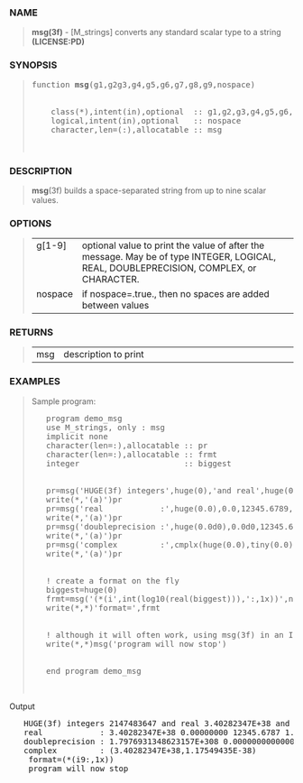 <?
<body>
  <a name="top"></a>
  <div id="Container">
    <div id="Content">
      <div class="c104">
      </div><a name="0"></a>
      <h3><a name="0">NAME</a></h3>
      <blockquote>
        <b>msg(3f)</b> - [M_strings] converts any standard scalar type to a string <b>(LICENSE:PD)</b>
      </blockquote><a name="contents"></a>
      <h3><a name="8">SYNOPSIS</a></h3>
      <blockquote>
        <pre>
function <b>msg</b>(g1,g2g3,g4,g5,g6,g7,g8,g9,nospace)
<br />
    class(*),intent(in),optional  :: g1,g2,g3,g4,g5,g6,g7,g8,g9
    logical,intent(in),optional   :: nospace
    character,len=(:),allocatable :: msg
<br />
</pre>
      </blockquote><a name="2"></a>
      <h3><a name="2">DESCRIPTION</a></h3>
      <blockquote>
        <b>msg</b>(3f) builds a space-separated string from up to nine scalar values.
      </blockquote><a name="3"></a>
      <h3><a name="3">OPTIONS</a></h3>
      <blockquote>
        <table cellpadding="3">
          <tr valign="top">
            <td class="c105" width="6%" nowrap="nowrap">g[1-9]</td>
            <td valign="bottom">optional value to print the value of after the message. May be of type INTEGER, LOGICAL, REAL, DOUBLEPRECISION, COMPLEX, or
            CHARACTER.</td>
          </tr>
          <tr valign="top">
            <td class="c105" colspan="1">nospace</td>
            <td>if nospace=.true., then no spaces are added between values</td>
          </tr>
        </table>
      </blockquote><a name="4"></a>
      <h3><a name="4">RETURNS</a></h3>
      <blockquote>
        <table cellpadding="3">
          <tr valign="top">
            <td class="c105" width="6%" nowrap="nowrap">msg</td>
            <td valign="bottom">description to print</td>
          </tr>
        </table>
      </blockquote><a name="5"></a>
      <h3><a name="5">EXAMPLES</a></h3>
      <blockquote>
        Sample program:
        <pre>
   program demo_msg
   use M_strings, only : msg
   implicit none
   character(len=:),allocatable :: pr
   character(len=:),allocatable :: frmt
   integer                      :: biggest
<br />
   pr=msg('HUGE(3f) integers',huge(0),'and real',huge(0.0),'and double',huge(0.0d0))
   write(*,'(a)')pr
   pr=msg('real            :',huge(0.0),0.0,12345.6789,tiny(0.0) )
   write(*,'(a)')pr
   pr=msg('doubleprecision :',huge(0.0d0),0.0d0,12345.6789d0,tiny(0.0d0) )
   write(*,'(a)')pr
   pr=msg('complex         :',cmplx(huge(0.0),tiny(0.0)) )
   write(*,'(a)')pr
<br />
   ! create a format on the fly
   biggest=huge(0)
   frmt=msg('(*(i',int(log10(real(biggest))),':,1x))',nospace=.true.)
   write(*,*)'format=',frmt
<br />
   ! although it will often work, using msg(3f) in an I/O statement is not recommended
   write(*,*)msg('program will now stop')
<br />
   end program demo_msg
<br />
</pre>
      </blockquote>Output
      <pre>
   HUGE(3f) integers 2147483647 and real 3.40282347E+38 and double 1.7976931348623157E+308
   real            : 3.40282347E+38 0.00000000 12345.6787 1.17549435E-38
   doubleprecision : 1.7976931348623157E+308 0.0000000000000000 12345.678900000001 2.2250738585072014E-308
   complex         : (3.40282347E+38,1.17549435E-38)
    format=(*(i9:,1x))
    program will now stop
<br />
</pre><a name="6"></a>
    </div>
  </div>
</body>
